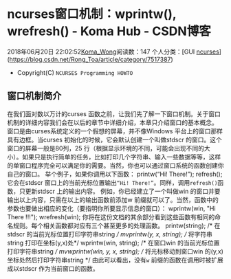 # ncurses窗口机制：wprintw(), wrefresh() - Koma Hub - CSDN博客
2018年06月20日 22:02:52[Koma_Wong](https://me.csdn.net/Rong_Toa)阅读数：147
个人分类：[GUI																[ncurses](https://blog.csdn.net/Rong_Toa/article/category/7746858)](https://blog.csdn.net/Rong_Toa/article/category/7517387)
- Copyright(C) `NCURSES Programming HOWTO`
## [](https://github.com/Rtoax/Knowledge/blob/master/GUI/ncurses/ncurses-04-window.md#%E7%AA%97%E5%8F%A3%E6%9C%BA%E5%88%B6%E7%AE%80%E4%BB%8B)窗口机制简介
在我们面对数以万计的curses 函数之前，让我们先了解一下窗口机制。关于窗口机制的详细内容我们会在以后的章节中详细介绍，本章只介绍窗口的基本概念。 窗口是由curses系统定义的一个假想的屏幕，并不像Windows 平台上的窗口那样具有边框。当curses 初始化的时候，它会默认创建一个叫做stdscr 的窗口。这个窗口的屏幕一般是80列，25 行（根据显示环境的不同，可能会出现不同的大小）。如果只是执行简单的任务，比如打印几个字符串、输入一些数据等等，这样的单窗口程序完全可以满足你的需要。当然，你也可以通过窗口系统的函数创建你自己的窗口。 举个例子，如果你调用以下函数：
printw(“Hi! There!”);
refresh();
它会在stdscr 窗口上的当前光标位置输出`“Hi! There!”`。同样，调用`refresh()`函数，只更新stdscr 上的输出内容。 例如，你已经建立了一个叫做win 的窗口并要输出以上内容，只需在以上的输出函数前添加w 前缀就可以了。当然，函数中的参数也要做出相应的变化（要指明你所要显示信息的窗口）：
wprintw(win, "Hi There !!!");
wrefresh(win);
你将在这份文档的其余部分看到这些函数有相同的命名规则。每个相关函数都对应有三个甚至更多的处理函数。
printw(string); /* 在stdscr 的当前光标位置打印字符串string */
mvprintw(y, x, string); /* 将字符串string 打印在坐标(y,x)处*/
wprintw(win, string); /* 在窗口win 的当前光标位置打印字符串string */
mvwprintw(win, y, x, string);
/* 将光标移动到窗口win 的(y,x)坐标处然后打印字符串string */
由此可以看出，没有`w` 前缀的函数在调用时被扩展成以stdscr 作为当前窗口的函数。
